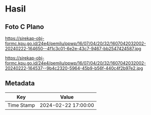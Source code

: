 # Hasil

## Foto C Plano

https://sirekap-obj-formc.kpu.go.id/24e4/pemilu/ppwp/16/07/04/20/32/1607042032002-20240222-164650--4f1c3c01-6e2e-43c7-9467-bb2547424587.jpg

https://sirekap-obj-formc.kpu.go.id/24e4/pemilu/ppwp/16/07/04/20/32/1607042032002-20240222-164537--9b4c2320-5964-45b9-b56f-440c4f2b97e2.jpg


## Metadata

| Key        | Value               |
| ---------- | ------------------- |
| Time Stamp | 2024-02-22 17:00:00 |



